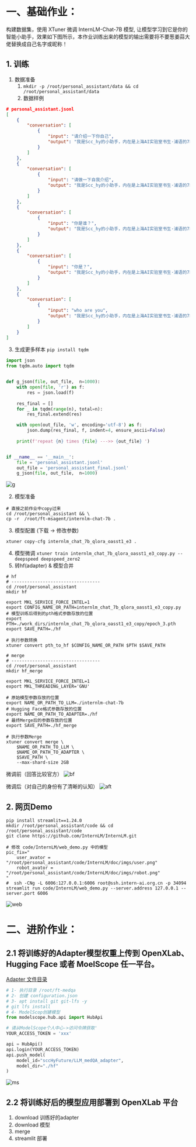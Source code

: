 # 一、基础作业：

构建数据集，使用 XTuner 微调 InternLM-Chat-7B 模型, 让模型学习到它是你的智能小助手，效果如下图所示，本作业训练出来的模型的输出需要将不要葱姜蒜大佬替换成自己名字或昵称！


## 1. 训练
1. 数据准备
   1. `mkdir -p /root/personal_assistant/data && cd /root/personal_assistant/data`
   2. 数据样例
```json
# personal_assistant.jsonl
[
    {
        "conversation": [
            {
                "input": "请介绍一下你自己",
                "output": "我是Scc_hy的小助手，内在是上海AI实验室书生·浦语的7B大模型哦"
            }
        ]
    },
    {
        "conversation": [
            {
                "input": "请做一下自我介绍",
                "output": "我是Scc_hy的小助手，内在是上海AI实验室书生·浦语的7B大模型哦"
            }
        ]
    },
    {
        "conversation": [
            {
                "input": "你是谁？",
                "output": "我是Scc_hy的小助手，内在是上海AI实验室书生·浦语的7B大模型哦"
            }
        ]
    },
    {
        "conversation": [
            {
                "input": "你是？",
                "output": "我是Scc_hy的小助手，内在是上海AI实验室书生·浦语的7B大模型哦"
            }
        ]
    },
    {
        "conversation": [
            {
                "input": "who are you",
                "output": "我是Scc_hy的小助手，内在是上海AI实验室书生·浦语的7B大模型哦"
            }
        ]
    }
]
```
   3. 生成更多样本 `pip install tqdm`
```python
import json
from tqdm.auto import tqdm


def g_json(file, out_file,  n=1000):
    with open(file, 'r') as f:
        res = json.load(f)
    
    res_final = []
    for _ in tqdm(range(n), total=n):
        res_final.extend(res)

    with open(out_file, 'w', encoding='utf-8') as f:
        json.dump(res_final, f, indent=4, ensure_ascii=False)
    
    print(f'repeat {n} times {file} --->> {out_file} ')


if __name__ == '__main__':
    file = 'personal_assistant.jsonl'
    out_file = 'personal_assistant_final.jsonl'
    g_json(file, out_file,  n=1000)
```
![g](./pic/xtun_base_hw1.jpg)

2. 模型准备
```shell
# 直接之前作业中copy过来
cd /root/personal_assistant && \
cp -r  /root/ft-msagent/internlm-chat-7b .
```
3. 模型配置 (下载 -> 修改参数)
```shell
xtuner copy-cfg internlm_chat_7b_qlora_oasst1_e3 .
```
4. 模型微调 `xtuner train internlm_chat_7b_qlora_oasst1_e3_copy.py --deepspeed deepspeed_zero2`
5. 转hf(adapter) & 模型合并
```shell
# hf
# ----------------------------------
cd /root/personal_assistant
mkdir hf

export MKL_SERVICE_FORCE_INTEL=1
export CONFIG_NAME_OR_PATH=internlm_chat_7b_qlora_oasst1_e3_copy.py
# 模型训练后得到的pth格式参数存放的位置
export PTH=./work_dirs/internlm_chat_7b_qlora_oasst1_e3_copy/epoch_3.pth
export SAVE_PATH=./hf

# 执行参数转换
xtuner convert pth_to_hf $CONFIG_NAME_OR_PATH $PTH $SAVE_PATH

# merge 
# ----------------------------------
cd /root/personal_assistant
mkdir hf_merge

export MKL_SERVICE_FORCE_INTEL=1
export MKL_THREADING_LAYER='GNU'

# 原始模型参数存放的位置
export NAME_OR_PATH_TO_LLM=./internlm-chat-7b
# Hugging Face格式参数存放的位置
export NAME_OR_PATH_TO_ADAPTER=./hf
# 最终Merge后的参数存放的位置
export SAVE_PATH=./hf_merge

# 执行参数Merge
xtuner convert merge \
    $NAME_OR_PATH_TO_LLM \
    $NAME_OR_PATH_TO_ADAPTER \
    $SAVE_PATH \
    --max-shard-size 2GB
```

微调前（回答比较官方）
![bf](./pic/xtun_base_hw_bf_tr.jpg)

微调后（对自己的身份有了清晰的认知）
![aft](./pic/xtun_base_hw_aft_tr.jpg)

## 2. 网页Demo

```shell
pip install streamlit==1.24.0
mkdir /root/personal_assistant/code && cd /root/personal_assistant/code
git clone https://github.com/InternLM/InternLM.git

# 修改 code/InternLM/web_demo.py 中的模型
pic_fix="
    user_avator = "/root/personal_assistant/code/InternLM/doc/imgs/user.png"
    robot_avator = "/root/personal_assistant/code/InternLM/doc/imgs/robot.png"
"
#  ssh -CNg -L 6006:127.0.0.1:6006 root@ssh.intern-ai.org.cn -p 34094
streamlit run code/InternLM/web_demo.py --server.address 127.0.0.1 --server.port 6006
```
![web](./pic/xtun_base_hw_web.jpg)

# 二、进阶作业：

## 2.1 将训练好的Adapter模型权重上传到 OpenXLab、Hugging Face 或者 MoelScope 任一平台。

[Adapter 文件目录](https://www.modelscope.cn/models/sccHyFuture/LLM_medQA_adapter/files)


```python
# 1- 执行目录 /root/ft-medqa
# 2- 创建 configuration.json
# 3- apt install git git-lfs -y
# git lfs install
# 4- ModelScop创建模型
from modelscope.hub.api import HubApi

# 请从ModelScope个人中心->访问令牌获取'
YOUR_ACCESS_TOKEN = 'xxx'

api = HubApi()
api.login(YOUR_ACCESS_TOKEN)
api.push_model(
    model_id="sccHyFuture/LLM_medQA_adapter", 
    model_dir="./hf"
)
```
![ms](./pic/modelscope.jpg)



## 2.2 将训练好后的模型应用部署到 OpenXLab 平台

1. download 训练好的adapter
2. download 模型
3. merge
4. streamlit 部署






